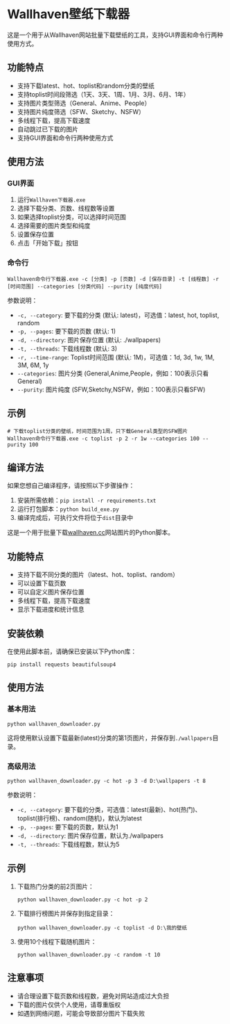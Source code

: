 # Wallhaven壁纸下载器

这是一个用于从Wallhaven网站批量下载壁纸的工具，支持GUI界面和命令行两种使用方式。

## 功能特点

- 支持下载latest、hot、toplist和random分类的壁纸
- 支持toplist时间段筛选（1天、3天、1周、1月、3月、6月、1年）
- 支持图片类型筛选（General、Anime、People）
- 支持图片纯度筛选（SFW、Sketchy、NSFW）
- 多线程下载，提高下载速度
- 自动跳过已下载的图片
- 支持GUI界面和命令行两种使用方式

## 使用方法

### GUI界面

1. 运行`Wallhaven下载器.exe`
2. 选择下载分类、页数、线程数等设置
3. 如果选择toplist分类，可以选择时间范围
4. 选择需要的图片类型和纯度
5. 设置保存位置
6. 点击「开始下载」按钮

### 命令行

```
Wallhaven命令行下载器.exe -c [分类] -p [页数] -d [保存目录] -t [线程数] -r [时间范围] --categories [分类代码] --purity [纯度代码]
```

参数说明：
- `-c, --category`: 要下载的分类 (默认: latest)，可选值：latest, hot, toplist, random
- `-p, --pages`: 要下载的页数 (默认: 1)
- `-d, --directory`: 图片保存位置 (默认: ./wallpapers)
- `-t, --threads`: 下载线程数 (默认: 3)
- `-r, --time-range`: Toplist时间范围 (默认: 1M)，可选值：1d, 3d, 1w, 1M, 3M, 6M, 1y
- `--categories`: 图片分类 (General,Anime,People，例如：100表示只看General)
- `--purity`: 图片纯度 (SFW,Sketchy,NSFW，例如：100表示只看SFW)

## 示例

```
# 下载toplist分类的壁纸，时间范围为1周，只下载General类型的SFW图片
Wallhaven命令行下载器.exe -c toplist -p 2 -r 1w --categories 100 --purity 100
```

## 编译方法

如果您想自己编译程序，请按照以下步骤操作：

1. 安装所需依赖：`pip install -r requirements.txt`
2. 运行打包脚本：`python build_exe.py`
3. 编译完成后，可执行文件将位于`dist`目录中

这是一个用于批量下载[wallhaven.cc](https://wallhaven.cc/)网站图片的Python脚本。

## 功能特点

- 支持下载不同分类的图片（latest、hot、toplist、random）
- 可以设置下载页数
- 可以自定义图片保存位置
- 多线程下载，提高下载速度
- 显示下载进度和统计信息

## 安装依赖

在使用此脚本前，请确保已安装以下Python库：

```
pip install requests beautifulsoup4
```

## 使用方法

### 基本用法

```
python wallhaven_downloader.py
```

这将使用默认设置下载最新(latest)分类的第1页图片，并保存到`./wallpapers`目录。

### 高级用法

```
python wallhaven_downloader.py -c hot -p 3 -d D:\wallpapers -t 8
```

参数说明：
- `-c, --category`: 要下载的分类，可选值：latest(最新)、hot(热门)、toplist(排行榜)、random(随机)，默认为latest
- `-p, --pages`: 要下载的页数，默认为1
- `-d, --directory`: 图片保存位置，默认为./wallpapers
- `-t, --threads`: 下载线程数，默认为5

## 示例

1. 下载热门分类的前2页图片：
   ```
   python wallhaven_downloader.py -c hot -p 2
   ```

2. 下载排行榜图片并保存到指定目录：
   ```
   python wallhaven_downloader.py -c toplist -d D:\我的壁纸
   ```

3. 使用10个线程下载随机图片：
   ```
   python wallhaven_downloader.py -c random -t 10
   ```

## 注意事项

- 请合理设置下载页数和线程数，避免对网站造成过大负担
- 下载的图片仅供个人使用，请尊重版权
- 如遇到网络问题，可能会导致部分图片下载失败